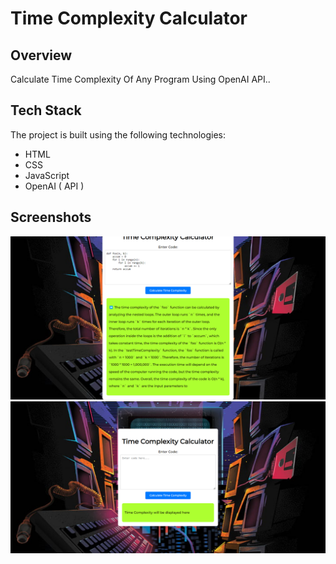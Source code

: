 
# Time Complexity Calculator  

## Overview

Calculate Time Complexity Of Any Program Using OpenAI API..

## Tech Stack

The project is built using the following technologies:

- HTML
- CSS
- JavaScript
- OpenAI ( API ) 

## Screenshots

![Preview 1](https://github.com/mayurpatil77/OpenAI-Projects/blob/main/Calculate%20time%20complexity/Assets/preview%202.jpg?raw=true)
![Preview 2](https://github.com/mayurpatil77/OpenAI-Projects/blob/main/Calculate%20time%20complexity/Assets/preview.jpg?raw=true)

